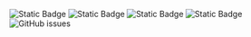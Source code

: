 ![Static Badge](https://img.shields.io/badge/blacklists-60-000000) ![Static Badge](https://img.shields.io/badge/blacklisted-2723278-cc0000) ![Static Badge](https://img.shields.io/badge/whitelisted-2242-00CC00) ![Static Badge](https://img.shields.io/badge/streaming_blacklist-28106-000000) ![GitHub issues](https://img.shields.io/github/issues/fabriziosalmi/blacklists)
